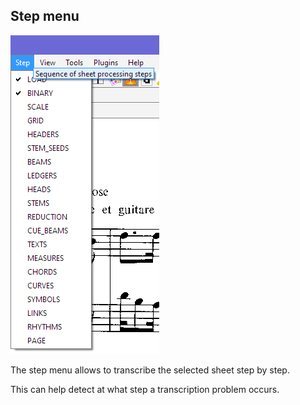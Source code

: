 ## Step menu

![](../assets/step_menu.png)

The step menu allows to transcribe the selected sheet step by step.

This can help detect at what step a transcription problem occurs.
